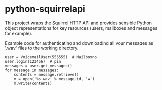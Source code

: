 # python-squirrelapi

This project wraps the Squirrel HTTP API and provides sensible Python object representations for key resources (users, mailboxes and messages for example).

Example code for authenticating and downloading all your messages as '.wav' files to the working directory.


    user = VoicemailUser(555555)  # Mailboxno
    user.login(123456)  # pin
    messages = user.get_messages()
    for message in messages:
        contents = message.retrieve()
        m = open('%s.wav' % message.id, 'w')
        m.write(contents)
